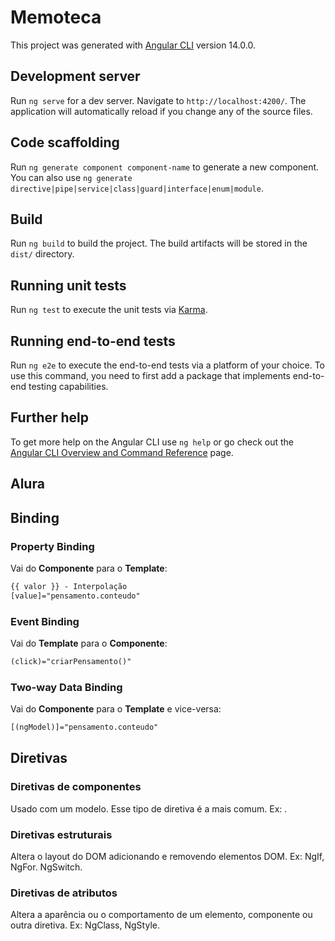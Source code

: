 # Memoteca

This project was generated with [Angular CLI](https://github.com/angular/angular-cli) version 14.0.0.

## Development server

Run `ng serve` for a dev server. Navigate to `http://localhost:4200/`. The application will automatically reload if you change any of the source files.

## Code scaffolding

Run `ng generate component component-name` to generate a new component. You can also use `ng generate directive|pipe|service|class|guard|interface|enum|module`.

## Build

Run `ng build` to build the project. The build artifacts will be stored in the `dist/` directory.

## Running unit tests

Run `ng test` to execute the unit tests via [Karma](https://karma-runner.github.io).

## Running end-to-end tests

Run `ng e2e` to execute the end-to-end tests via a platform of your choice. To use this command, you need to first add a package that implements end-to-end testing capabilities.

## Further help

To get more help on the Angular CLI use `ng help` or go check out the [Angular CLI Overview and Command Reference](https://angular.io/cli) page.

## Alura

## Binding

### Property Binding

Vai do **Componente** para o **Template**:

```html
{{ valor }} - Interpolação
[value]="pensamento.conteudo"
```

### Event Binding

Vai do **Template** para o **Componente**:

```html
(click)="criarPensamento()"
```

### Two-way Data Binding

Vai do **Componente** para o **Template** e vice-versa:

```html
[(ngModel)]="pensamento.conteudo"
```

## Diretivas

### Diretivas de componentes

Usado com um modelo. Esse tipo de diretiva é a mais comum.
Ex: <app-listarPensamentos>.

### Diretivas estruturais

Altera o layout do DOM adicionando e removendo elementos DOM.
Ex: NgIf, NgFor. NgSwitch.

### Diretivas de atributos

Altera a aparência ou o comportamento de um elemento, componente ou outra diretiva.
Ex: NgClass, NgStyle.
